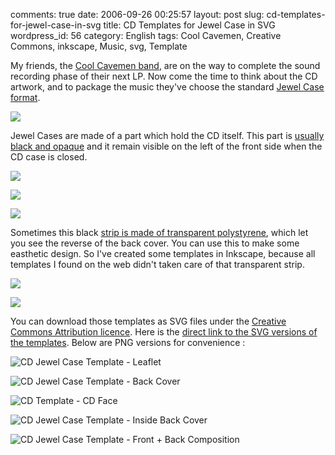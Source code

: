 comments: true
date: 2006-09-26 00:25:57
layout: post
slug: cd-templates-for-jewel-case-in-svg
title: CD Templates for Jewel Case in SVG
wordpress_id: 56
category: English
tags: Cool Cavemen, Creative Commons, inkscape, Music, svg, Template

My friends, the [Cool Cavemen band](http://coolcavemen.com), are on the way to complete the sound recording phase of their next LP. Now come the time to think about the CD artwork, and to package the music they've choose the standard [Jewel Case format](http://en.wikipedia.org/wiki/Jewel_case).

[![](http://ws.assoc-amazon.com/widgets/q?_encoding=UTF8&Format=_SL110_&ASIN=B000FECBSA&MarketPlace=US&ID=AsinImage&WS=1&tag=kevideld-20&ServiceVersion=20070822)](http://www.amazon.com/gp/product/B000FECBSA/ref=as_li_tf_il?ie=UTF8&tag=kevideld-20&linkCode=as2&camp=217145&creative=399381&creativeASIN=B000FECBSA)

Jewel Cases are made of a part which hold the CD itself. This part is [usually black and opaque](http://www.amazon.com/gp/product/B000FECBSA/ref=as_li_tf_tl?ie=UTF8&tag=kevideld-20&linkCode=as2&camp=217145&creative=399381&creativeASIN=B000FECBSA) and it remain visible on the left of the front side when the CD case is closed.

![](http://www.assoc-amazon.com/e/ir?t=kevideld-20&l=as2&o=1&a=B000FECBSA&camp=217145&creative=399381)

![](http://www.assoc-amazon.com/e/ir?t=kevideld-20&l=as2&o=1&a=B000FECBSA&camp=217145&creative=399381)

[![](http://ws.assoc-amazon.com/widgets/q?_encoding=UTF8&Format=_SL110_&ASIN=B002ROGCG8&MarketPlace=US&ID=AsinImage&WS=1&tag=kevideld-20&ServiceVersion=20070822)](http://www.amazon.com/gp/product/B002ROGCG8/ref=as_li_tf_il?ie=UTF8&tag=kevideld-20&linkCode=as2&camp=217145&creative=399373&creativeASIN=B002ROGCG8)

Sometimes this black [strip is made of transparent polystyrene](http://www.amazon.com/gp/product/B002ROGCG8/ref=as_li_tf_tl?ie=UTF8&tag=kevideld-20&linkCode=as2&camp=217145&creative=399373&creativeASIN=B002ROGCG8), which let you see the reverse of the back cover. You can use this to make some easthetic design. So I've created some templates in Inkscape, because all templates I found on the web didn't taken care of that transparent strip.

![](http://www.assoc-amazon.com/e/ir?t=kevideld-20&l=as2&o=1&a=B002ROGCG8&camp=217145&creative=399373)

![](http://www.assoc-amazon.com/e/ir?t=kevideld-20&l=as2&o=1&a=B002ROGCG8&camp=217145&creative=399373)

You can download those templates as SVG files under the [Creative Commons Attribution licence](http://creativecommons.org/licenses/by/2.5/). Here is the [direct link to the SVG versions of the templates](http://kevin.deldycke.com/static/documents/). Below are PNG versions for convenience :

![CD Jewel Case Template - Leaflet](/static/uploads/2006/09/cd-template-jewel-case-leaflet.png)

![CD Jewel Case Template - Back Cover](/static/uploads/2006/09/cd-template-jewel-case-back.png)

![CD Template - CD Face](/static/uploads/2006/09/cd-template-cd-face.png)

![CD Jewel Case Template - Inside Back Cover](/static/uploads/2006/09/cd-template-jewel-case-inside-back-cover.png)

![CD Jewel Case Template - Front + Back Composition](/static/uploads/2006/09/cd-template-jewel-case-front-back-composition.png)

